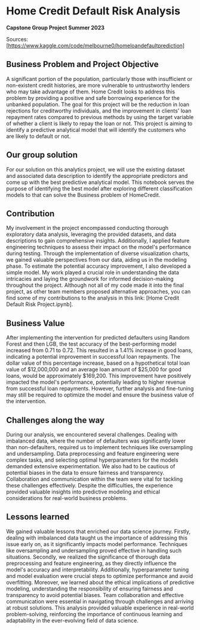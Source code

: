 # Home Credit Default Risk Analysis
**Capstone Group Project Summer 2023**

Sources: [https://www.kaggle.com/code/melbourne0/homeloandefaultprediction]

## Business Problem and Project Objective   
A significant portion of the population, particularly those with insufficient or non-existent credit histories, are more vulnerable to untrustworthy lenders who may take advantage of them. Home Credit looks to address this problem by providing a positive and safe borrowing experience for the unbanked population.
The goal for this project will be the reduction in loan rejections for creditworthy individuals, and the improvement in clients' loan repayment rates compared to previous methods by using the target variable of whether a client is likely to repay the loan or not. This project is aiming to identify a predictive analytical model that will identify the customers who are likely to default or not.

## Our group solution
For our solution on this analytics project, we will use the existing dataset and associated data description to identify the appropriate predictors and come up with the best predictive analytical model. This notebook serves the purpose of identifying the best model after exploring different classification models to that can solve the Business problem of HomeCredit.

## Contribution 
My involvement in the project encompassed conducting thorough exploratory data analysis, leveraging the provided datasets, and data descriptions to gain comprehensive insights. Additionally, I applied feature engineering techniques to assess their impact on the model's performance during testing. Through the implementation of diverse visualization charts, we gained valuable perspectives from our data, aiding us in the modeling phase. To estimate the potential accuracy improvement, I also developed a simple model. My work played a crucial role in understanding the data intricacies and laying the groundwork for informed decision-making throughout the project. Although not all of my code made it into the final project, as other team members proposed alternative approaches, you can find some of my contributions to the analysis in this link: [Home Credit Default Risk Project.ipynb]. 

## Business Value
After implementing the intervention for predicted defaulters using Random Forest and then LGB, the test accuracy of the best-performing model increased from 0.71 to 0.72. This resulted in a 1.41% increase in good loans, indicating a potential improvement in successful loan repayments. The dollar value of this percentage increase, based on a hypothetical total loan value of $12,000,000 and an average loan amount of $25,000 for good loans, would be approximately $169,200. This improvement have positively impacted the model's performance, potentially leading to higher revenue from successful loan repayments. However, further analysis and fine-tuning may still be required to optimize the model and ensure the business value of the intervention.

## Challenges along the way
During our analysis, we encountered several challenges. Dealing with imbalanced data, where the number of defaulters was significantly lower than non-defaulters, required us to implement techniques like oversampling and undersampling. Data preprocessing and feature engineering were complex tasks, and selecting optimal hyperparameters for the models demanded extensive experimentation. We also had to be cautious of potential biases in the data to ensure fairness and transparency. Collaboration and communication within the team were vital for tackling these challenges effectively. Despite the difficulties, the experience provided valuable insights into predictive modeling and ethical considerations for real-world business problems.

## Lessons learned
We gained valuable lessons that enriched our data science journey. Firstly, dealing with imbalanced data taught us the importance of addressing this issue early on, as it significantly impacts model performance. Techniques like oversampling and undersampling proved effective in handling such situations. Secondly, we realized the significance of thorough data preprocessing and feature engineering, as they directly influence the model's accuracy and interpretability. Additionally, hyperparameter tuning and model evaluation were crucial steps to optimize performance and avoid overfitting. Moreover, we learned about the ethical implications of predictive modeling, understanding the responsibility of ensuring fairness and transparency to avoid potential biases. Team collaboration and effective communication were essential in navigating through challenges and arriving at robust solutions. This analysis provided valuable experience in real-world problem-solving, reinforcing the importance of continuous learning and adaptability in the ever-evolving field of data science.

